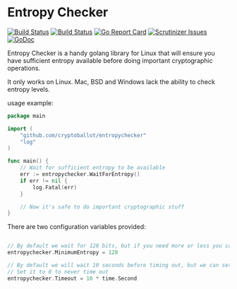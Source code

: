 Entropy Checker
===============
[![Build Status](https://scrutinizer-ci.com/g/cryptoballot/entropychecker/badges/build.png?b=master)](https://scrutinizer-ci.com/g/cryptoballot/entropychecker/build-status/master)
[![Build Status](https://travis-ci.org/cryptoballot/entropychecker.svg?branch=master)](https://travis-ci.org/cryptoballot/entropychecker)
[![Go Report Card](https://goreportcard.com/badge/github.com/cryptoballot/entropychecker)](https://goreportcard.com/report/github.com/cryptoballot/entropychecker)
[![Scrutinizer Issues](https://img.shields.io/badge/scrutinizer-issues-blue.svg)](https://scrutinizer-ci.com/g/cryptoballot/entropychecker/issues)
[![GoDoc](https://godoc.org/github.com/cryptoballot/entropychecker?status.svg)](https://godoc.org/github.com/cryptoballot/entropychecker)


Entropy Checker is a handy golang library for Linux that will ensure you have sufficient entropy available before doing important cryptographic operations.

It only works on Linux. Mac, BSD and Windows lack the ability to check entropy levels.

usage example:

```go
package main

import (
	"github.com/cryptoballot/entropychecker"
	"log"
)

func main() {
	// Wait for sufficient entropy to be available
	err := entropychecker.WaitForEntropy()
	if err != nil {
		log.Fatal(err)
	}

	// Now it's safe to do important cryptographic stuff
}
```

There are two configuration variables provided:

```go

// By default we wait for 128 bits, but if you need more or less you can change it here
entropychecker.MinimumEntropy = 128

// By default we will wait 10 seconds before timing out, but we can set it differently.
// Set it to 0 to never time out
entropychecker.Timeout = 10 * time.Second
```
